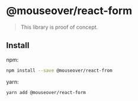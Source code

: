 # @mouseover/react-form

> This library is proof of concept. 


## Install

npm:

```sh
npm install --save @mouseover/react-from
```

yarn:

```sh
yarn add @mouseover/react-form
```
